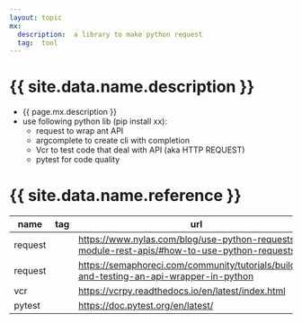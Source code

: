 ```yaml
---
layout: topic
mx:
  description:  a library to make python request
  tag:  tool
---
```


# {{ site.data.name.description }}
- {{ page.mx.description }}
- use following python lib (pip install xx): 
  - request     to wrap ant API
  - argcomplete to create cli with completion
  - Vcr         to test code that deal with API (aka HTTP REQUEST)
  - pytest for code quality

# {{ site.data.name.reference }}
|name|tag|url|
|-|-|-|
|request||https://www.nylas.com/blog/use-python-requests-module-rest-apis/#how-to-use-python-requests
|request||https://semaphoreci.com/community/tutorials/building-and-testing-an-api-wrapper-in-python
|vcr||https://vcrpy.readthedocs.io/en/latest/index.html
|pytest||https://doc.pytest.org/en/latest/
